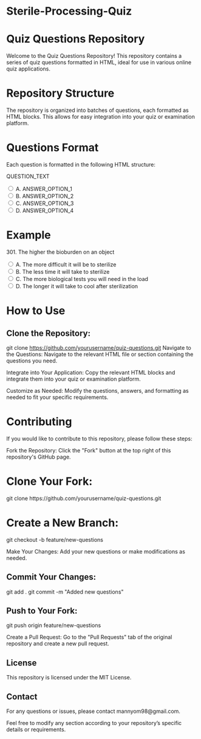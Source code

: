 <h1> Sterile-Processing-Quiz</h1> 

# Quiz Questions Repository

Welcome to the Quiz Questions Repository! This repository contains a series of quiz questions formatted in HTML, ideal for use in various online quiz applications.

# Repository Structure

The repository is organized into batches of questions, each formatted as HTML blocks. This allows for easy integration into your quiz or examination platform.

# Questions Format

Each question is formatted in the following HTML structure:

<div class="question" data-question="QUESTION_NUMBER">
    <p>QUESTION_TEXT</p>
    <div class="answer"><input type="radio" name="qQUESTION_NUMBER" value="A" data-correct="true"> A. ANSWER_OPTION_1</div>
    <div class="answer"><input type="radio" name="qQUESTION_NUMBER" value="B"> B. ANSWER_OPTION_2</div>
    <div class="answer"><input type="radio" name="qQUESTION_NUMBER" value="C"> C. ANSWER_OPTION_3</div>
    <div class="answer"><input type="radio" name="qQUESTION_NUMBER" value="D"> D. ANSWER_OPTION_4</div>
</div>

# Example

<div class="question" data-question="301">
    <p>301. The higher the bioburden on an object</p>
    <div class="answer"><input type="radio" name="q301" value="A" data-correct="true"> A. The more difficult it will be to sterilize</div>
    <div class="answer"><input type="radio" name="q301" value="B"> B. The less time it will take to sterilize</div>
    <div class="answer"><input type="radio" name="q301" value="C"> C. The more biological tests you will need in the load</div>
    <div class="answer"><input type="radio" name="q301" value="D"> D. The longer it will take to cool after sterilization</div>
</div>


<h1>How to Use</h1>

<h2>Clone the Repository:</h2>

git clone https://github.com/yourusername/quiz-questions.git
Navigate to the Questions: Navigate to the relevant HTML file or section containing the questions you need.

Integrate into Your Application: Copy the relevant HTML blocks and integrate them into your quiz or examination platform.

Customize as Needed: Modify the questions, answers, and formatting as needed to fit your specific requirements.

<h1>Contributing</h1>
If you would like to contribute to this repository, please follow these steps:

Fork the Repository: Click the "Fork" button at the top right of this repository's GitHub page.

<h1>Clone Your Fork:</h1>
git clone https://github.com/yourusername/quiz-questions.git

<h1>Create a New Branch:</h1>
git checkout -b feature/new-questions

Make Your Changes: Add your new questions or make modifications as needed.

<h2>Commit Your Changes:</h2>
git add .
git commit -m "Added new questions"

<h2>Push to Your Fork:</h2>
git push origin feature/new-questions

Create a Pull Request: Go to the "Pull Requests" tab of the original repository and create a new pull request.

<h2>License</h2>
This repository is licensed under the MIT License.

<h2>Contact</h2>
For any questions or issues, please contact mannyom98@gmail.com.

Feel free to modify any section according to your repository’s specific details or requirements.

